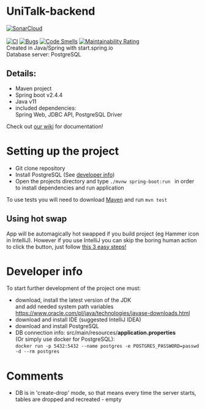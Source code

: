 # UniTalk-backend
[![SonarCloud](https://sonarcloud.io/images/project_badges/sonarcloud-orange.svg)](https://sonarcloud.io/dashboard?id=UniTalk-app_UniTalk-backend)
<br><br>
[![CI](https://github.com/UniTalk-app/UniTalk-backend/actions/workflows/main.yml/badge.svg)](https://github.com/UniTalk-app/UniTalk-backend/actions/workflows/main.yml)
[![Bugs](https://sonarcloud.io/api/project_badges/measure?project=UniTalk-app_UniTalk-backend&metric=bugs)](https://sonarcloud.io/dashboard?id=UniTalk-app_UniTalk-backend)
[![Code Smells](https://sonarcloud.io/api/project_badges/measure?project=UniTalk-app_UniTalk-backend&metric=code_smells)](https://sonarcloud.io/dashboard?id=UniTalk-app_UniTalk-backend)
[![Maintainability Rating](https://sonarcloud.io/api/project_badges/measure?project=UniTalk-app_UniTalk-backend&metric=sqale_rating)](https://sonarcloud.io/dashboard?id=UniTalk-app_UniTalk-backend)
<br>
Created in Java/Spring with start.spring.io <br>
Database server: PostgreSQL

## Details:
- Maven project
- Spring boot v2.4.4
- Java v11
- included dependencies: <br>
  Spring Web, JDBC API, PostgreSQL Driver
  
Check out [our wiki](https://github.com/UniTalk-app/UniTalk-backend/wiki) for documentation!
  
# Setting up the project
- Git clone repository
- Install PostgreSQL (See [developer info](#developer-info))
- Open the projects directory and type `./mvnw spring-boot:run ` in order to install dependencies and run application

To use tests you will need to download [Maven](https://maven.apache.org/download.cgi) and run `mvn test`

## Using hot swap
App will be automagically hot swapped if you build project (eg Hammer icon in IntelliJ). However if you use IntelliJ you can skip the boring human action to click the button, just follow [this 3 easy steps!](https://dzone.com/articles/spring-boot-application-live-reload-hot-swap-with)

# Developer info
To start further development of the project one must:

- download, install the latest version of the JDK <br>
  and add needed system path variables<br>
  https://www.oracle.com/pl/java/technologies/javase-downloads.html
- download and install IDE (suggested IntelliJ IDEA)
- download and install PostgreSQL
- DB connection info: src/main/resources/<b>application.properties</b>
<br>(Or simply use docker for PostgreSQL):<br>
`docker run -p 5432:5432 --name postgres -e POSTGRES_PASSWORD=passwd -d --rm postgres`

# Comments
- DB is in 'create-drop' mode, so that means every time the server
starts, tables are dropped and recreated - empty
